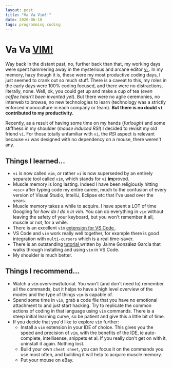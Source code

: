 ```yaml
---
layout: post
title: "Va Va Vim!!"
date: 2020-06-10
tags: programming coding
---
```

# Va Va [ VIM! ](vim.org)

Way back in the distant past, no, further back than that, my working days were spent hammering away in the mysterious and arcane editor [ vi ](https://en.wikipedia.org/wiki/Vi). In my memory, hazy though it is, these were my most productive coding days, I just seemed to crank out so much stuff. There is a caveat to this, my roles in the early days were 100% coding focused, and there were no distractions, literally, none. Well, ok, you could get up and make a cup of tea (_even coffee hadn't been invented yet_). But there were no agile ceremonies, no interweb to browse, no new technologies to learn (technology was a strictly enforced monoculture in each company or team). **But there is no doubt `vi` contributed to my productivity.**

Recently, as a result of having some time on my hands (_furlough_) and some stiffness in my shoulder (_mouse induced RSI_) I decided to revisit my old friend `vi`. For those totally unfamiliar with `vi`, the _RSI_ aspect is relevant because `vi` was designed with no dependency on a mouse, there weren't any.

## Things I learned...

* `vi` is now called `vim`, or rather `vi` is now superseded by an entirely separate tool called `vim`, which stands for `vi` **im**proved.
* Muscle memory is long lasting. Indeed I have been religiously hitting `<esc>` after typing code my entire career, much to the confusion of every version of Visual Studio, IntelliJ, Eclipse etc that I've used over the years.
* Muscle memory takes a while to acquire. I have spent a LOT of time Googling for _how do I do x in vim_. You can do everything in `vim` without leaving the safety of your keyboard, but you won't remember it all, muscle or not, for a while.
* There is an excellent `vim` [ extension for VS Code ](https://marketplace.visualstudio.com/items?itemName=vscodevim.vim).
* VS Code and `vim` work really well together, for example there is good integration with `multi-cursors` which is a real time-saver.
* There is an outstanding [ tutorial ](https://www.barbarianmeetscoding.com/blog/2019/02/08/boost-your-coding-fu-with-vscode-and-vim) written by Jaime González García that walks through installing and using `vim` in VS Code.
* My shoulder is much better.


## Things I recommend...

* Watch a `vim` overview/tutorial. You won't (and don't need to) remember all the commands, but it helps to have a high level overview of the modes and the type of things `vim` is capable of.
* Spend some time in `vim`, grab a code file that you have no emotional attachment to and just start hacking. Try to replicate the common actions of coding in that language using `vim` commands. There is a steep initial learning curve, so be patient and give this a little bit of time.
* If you decide that you'd like to explore `vim` further:
    * Install a `vim` extension in your IDE of choice. This gives you the speed and precision of `vim`, with the benefits of the IDE, ie auto-complete, intellisense, snippets et al. If you really don't get on with it, uninstall it again. Nothing lost.
    * Build your own `cheat sheet`, you can focus it on the commands you use most often, and building it will help to acquire muscle memory.
    * Put your mouse on eBay.
